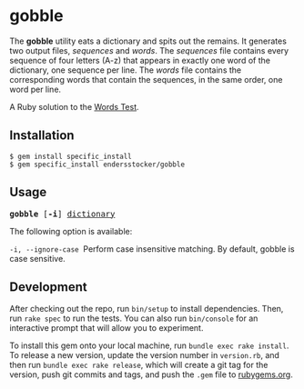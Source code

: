 # gobble

The **gobble** utility eats a dictionary and spits out the remains. It generates two output files, _sequences_ and _words_. The _sequences_ file contains every sequence of four letters (A-z) that appears in exactly one word of the dictionary, one sequence per line. The _words_ file contains the corresponding words that contain the sequences, in the same order, one word per line.

A Ruby solution to the [Words Test](https://gist.github.com/pedromartinez/7788650).

## Installation

    $ gem install specific_install
    $ gem specific_install endersstocker/gobble

## Usage

<pre>
<b>gobble</b> [<b>-i</b>] <u>dictionary</u>
</pre>

The following option is available:

`-i, --ignore-case`&nbsp; Perform case insensitive matching. By default, gobble is case sensitive.

## Development

After checking out the repo, run `bin/setup` to install dependencies. Then, run `rake spec` to run the tests. You can also run `bin/console` for an interactive prompt that will allow you to experiment.

To install this gem onto your local machine, run `bundle exec rake install`. To release a new version, update the version number in `version.rb`, and then run `bundle exec rake release`, which will create a git tag for the version, push git commits and tags, and push the `.gem` file to [rubygems.org](https://rubygems.org).
